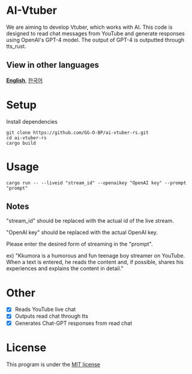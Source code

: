 # AI-Vtuber
We are aiming to develop Vtuber, which works with AI.
This code is designed to read chat messages from YouTube and generate responses using OpenAI's GPT-4 model.
The output of GPT-4 is outputted through tts_rust.


## View in other languages

[**English**](./README.md), [한국어](./README.ko.md)

# Setup
Install dependencies
```
git clone https://github.com/GG-O-BP/ai-vtuber-rs.git
cd ai-vtuber-rs
cargo build
```

# Usage
```
cargo run -- --liveid "stream_id" --openaikey "OpenAI key" --prompt "prompt"
```

## Notes
"stream_id" should be replaced with the actual id of the live stream.

"OpenAI key" should be replaced with the actual OpenAI key.

Please enter the desired form of streaming in the "prompt".

ex) "Kkumora is a humorous and fun teenage boy streamer on YouTube. When a text is entered, he reads the content and, if possible, shares his experiences and explains the content in detail."


# Other

- [x] Reads YouTube live chat
- [x] Outputs read chat through tts
- [x] Generates Chat-GPT responses from read chat

# License
This program is under the [MIT license](/LICENSE) 
